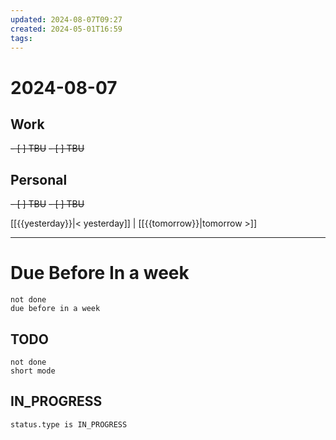 ```yaml
---
updated: 2024-08-07T09:27
created: 2024-05-01T16:59
tags: 
---
```


# 2024-08-07  

## Work

<del>- [ ] TBU</del>
<del>- [ ] TBU  </del>

## Personal

<del>- [ ] TBU</del>
<del>- [ ] TBU</del>


  
  
[[{{yesterday}}|< yesterday]] | [[{{tomorrow}}|tomorrow >]]  
  
---  

# Due Before In a week

```tasks
not done
due before in a week
```



## TODO
```tasks  
not done  
short mode  
```

## IN_PROGRESS
```tasks  
status.type is IN_PROGRESS
```

